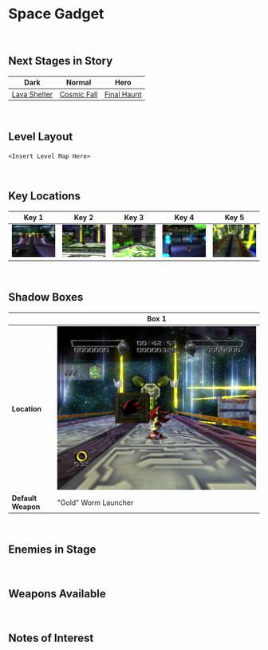 # Space Gadget

<br />

## Next Stages in Story
|Dark|Normal|Hero|
|--|--|--|
|[Lava Shelter](../LavaShelter)|[Cosmic Fall](../CosmicFall)|[Final Haunt](../FinalHaunt)|

<br />

## Level Layout
```
<Insert Level Map Here>
```

<br />

## Key Locations
|Key 1|Key 2|Key 3|Key 4|Key 5|
|--|--|--|--|--|
|[ ![](../img/SpaceGadget/SpaceGadget-Key1.png) ](../img/SpaceGadget/SpaceGadget-Key1.png)|[ ![](../img/SpaceGadget/SpaceGadget-Key2.png) ](../img/SpaceGadget/SpaceGadget-Key2.png)|[ ![](../img/SpaceGadget/SpaceGadget-Key3.png) ](../img/SpaceGadget/SpaceGadget-Key3.png)|[ ![](../img/SpaceGadget/SpaceGadget-Key4.png) ](../img/SpaceGadget/SpaceGadget-Key4.png)|[ ![](../img/SpaceGadget/SpaceGadget-Key5.png) ](../img/SpaceGadget/SpaceGadget-Key5.png)|

<br />

## Shadow Boxes
| |Box 1|
|-|-|
|__Location__|[ ![](../img/SpaceGadget/SpaceGadget-SpecialWeaponsContainer1.png) ](../img/SpaceGadget/SpaceGadget-SpecialWeaponsContainer1.png)|
|__Default Weapon__|"Gold" Worm Launcher|

<br />

## Enemies in Stage

<br />

## Weapons Available

<br />

## Notes of Interest

<br />